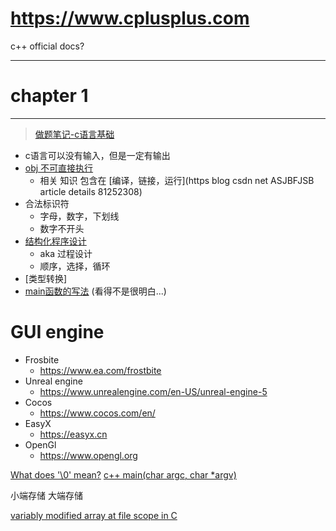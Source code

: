 # https://www.cplusplus.com
c++ official docs?

---

# chapter 1
---
> [做题笔记-c语言基础](https://www.cnblogs.com/stephenhuashao/p/4596654.html)

+ c语言可以没有输入，但是一定有输出
+ [obj 不可直接执行](https://blog.csdn.net/ASJBFJSB/article/details/81252308)
	+ 相关 知识 包含在 [编译，链接，运行](https blog csdn net ASJBFJSB article details 81252308)
+ 合法标识符
	+ 字母，数字，下划线
	+ 数字不开头
+ [结构化程序设计](https://blog.csdn.net/chlu520/article/details/2328935)
	+ aka 过程设计
	+ 顺序，选择，循环
+ [类型转换]
+ [main函数的写法](https://blog.csdn.net/u012219371/article/details/78964904?ops_request_misc=%257B%2522request%255Fid%2522%253A%2522163239522116780265497312%2522%252C%2522scm%2522%253A%252220140713.130102334..%2522%257D&request_id=163239522116780265497312&biz_id=0&utm_medium=distribute.pc_search_result.none-task-blog-2~all~first_rank_ecpm_v1~rank_v31_ecpm-1-78964904.pc_search_result_hbase_insert&utm_term=main%28%29+c&spm=1018.2226.3001.4187) (看得不是很明白...)



# GUI engine
+ Frosbite
	+ https://www.ea.com/frostbite
+ Unreal engine
	+ https://www.unrealengine.com/en-US/unreal-engine-5
+ Cocos
	+ https://www.cocos.com/en/
+ EasyX
	+ https://easyx.cn
+ OpenGl
	+ https://www.opengl.org

 [What does '\0' mean?](https://stackoverflow.com/questions/14183445/what-does-0-mean)
 [c++ main(char argc, char *argv)](https://blog.csdn.net/dcrmg/article/details/51987413)
 
小端存储
大端存储


[variably modified array at file scope in C](https://stackoverflow.com/questions/13645936/variably-modified-array-at-file-scope-in-c)


